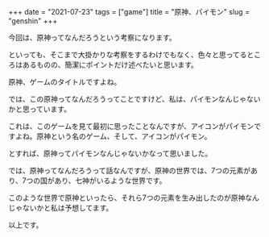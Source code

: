 +++
date = "2021-07-23"
tags = ["game"]
title = "原神、パイモン"
slug = "genshin"
+++

今回は、原神ってなんだろうという考察になります。

といっても、そこまで大掛かりな考察をするわけでもなく、色々と思ってるところはあるものの、簡潔にポイントだけ述べたいと思います。

原神、ゲームのタイトルですよね。

では、この原神ってなんだろうってことですけど、私は、パイモンなんじゃないかと思っています。

これは、このゲームを見て最初に思ったことなんですが、アイコンがパイモンですよね。原神という名のゲーム、そして、アイコンがパイモン。

とすれば、原神ってパイモンなんじゃないかなって思いました。

では、原神ってなんだろうって話なんですが、原神の世界では、7つの元素があり、7つの国があり、七神がいるような世界です。

このような世界で原神といったら、それら7つの元素を生み出したのが原神なんじゃないかと私は予想してます。

以上です。
